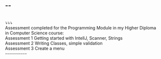 --
-----------
<br>
⤵️⤵️⤵️<br>
Assessment completed for the Programming Module in my Higher Diploma in Computer Science course:<br>
Assessment 1	Getting started with IntellJ, Scanner, Strings	<br>
Assessment 2	Writing Classes, simple validation	<br>
Assessment 3	Create a menu	<br>
-----------
